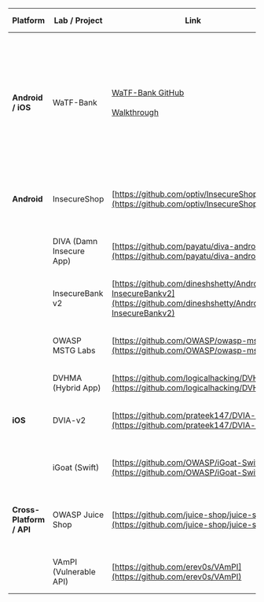| **Platform**             | **Lab / Project**        | **Link**                                                                                                                                                   | **Key Focus Areas**                                                                                                                                              | Useful (1/10) |
| ------------------------ | ------------------------ | ---------------------------------------------------------------------------------------------------------------------------------------------------------- | ---------------------------------------------------------------------------------------------------------------------------------------------------------------- | ------------- |
| **Android / iOS**        | WaTF-Bank                | [WaTF-Bank GitHub](https://github.com/WaTF-Team/WaTF-Bank/tree/master)<br><br>[Walkthrough](https://medium.com/@gpetro/watf-bank-walkthrough-41bb7a9ceb0e) | "What-a-Terrible-Failure" mobile banking app with over **30 vulnerabilities** based on OWASP Mobile Top 10, including insecure storage, SSL, API flaws, and more | 10            |
| **Android**              | InsecureShop             | [https://github.com/optiv/InsecureShop](https://github.com/optiv/InsecureShop)                                                                             | Insecure storage, weak crypto, exported components                                                                                                               |               |
|                          | DIVA (Damn Insecure App) | [https://github.com/payatu/diva-android](https://github.com/payatu/diva-android)                                                                           | Basic Android flaws, IPC issues, hardcoded secrets                                                                                                               |               |
|                          | InsecureBank v2          | [https://github.com/dineshshetty/Android-InsecureBankv2](https://github.com/dineshshetty/Android-InsecureBankv2)                                           | Banking app: auth bypass, MITM, insecure storage                                                                                                                 |               |
|                          | OWASP MSTG Labs          | [https://github.com/OWASP/owasp-mstg](https://github.com/OWASP/owasp-mstg)                                                                                 | Reverse engineering, obfuscation, SSL pinning bypass                                                                                                             |               |
|                          | DVHMA (Hybrid App)       | [https://github.com/logicalhacking/DVHMA](https://github.com/logicalhacking/DVHMA)                                                                         | Hybrid/Cordova vulnerabilities                                                                                                                                   |               |
| **iOS**                  | DVIA-v2                  | [https://github.com/prateek147/DVIA-v2](https://github.com/prateek147/DVIA-v2)                                                                             | iOS storage issues, jailbreak detection, runtime manipulation                                                                                                    |               |
|                          | iGoat (Swift)            | [https://github.com/OWASP/iGoat-Swift](https://github.com/OWASP/iGoat-Swift)                                                                               | OWASP iOS security learning tool written in Swift                                                                                                                |               |
| **Cross-Platform / API** | OWASP Juice Shop         | [https://github.com/juice-shop/juice-shop](https://github.com/juice-shop/juice-shop)                                                                       | Web + mobile API vulnerabilities; authentication and business logic attacks                                                                                      |               |
|                          | VAmPI (Vulnerable API)   | [https://github.com/erev0s/VAmPI](https://github.com/erev0s/VAmPI)                                                                                         | API vulnerabilities: SQLi, NoSQLi, weak auth                                                                                                                     |               |